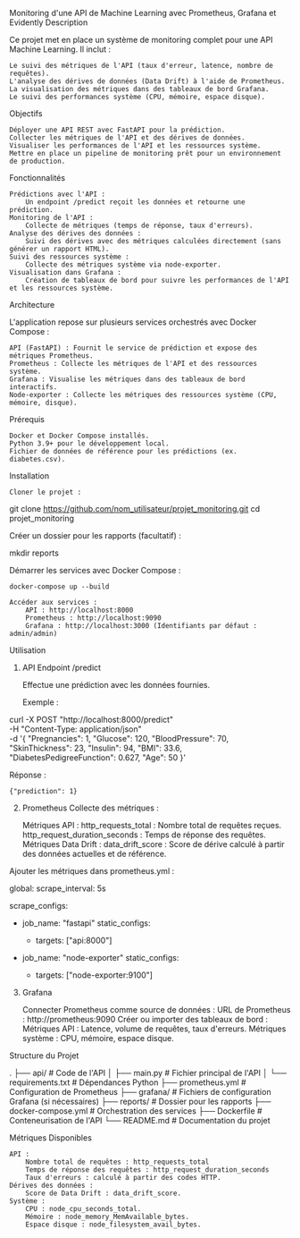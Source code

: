 Monitoring d'une API de Machine Learning avec Prometheus, Grafana et Evidently
Description

Ce projet met en place un système de monitoring complet pour une API Machine Learning. Il inclut :

    Le suivi des métriques de l'API (taux d'erreur, latence, nombre de requêtes).
    L'analyse des dérives de données (Data Drift) à l'aide de Prometheus.
    La visualisation des métriques dans des tableaux de bord Grafana.
    Le suivi des performances système (CPU, mémoire, espace disque).

Objectifs

    Déployer une API REST avec FastAPI pour la prédiction.
    Collecter les métriques de l'API et des dérives de données.
    Visualiser les performances de l'API et les ressources système.
    Mettre en place un pipeline de monitoring prêt pour un environnement de production.

Fonctionnalités

    Prédictions avec l'API :
        Un endpoint /predict reçoit les données et retourne une prédiction.
    Monitoring de l'API :
        Collecte de métriques (temps de réponse, taux d'erreurs).
    Analyse des dérives des données :
        Suivi des dérives avec des métriques calculées directement (sans générer un rapport HTML).
    Suivi des ressources système :
        Collecte des métriques système via node-exporter.
    Visualisation dans Grafana :
        Création de tableaux de bord pour suivre les performances de l'API et les ressources système.

Architecture

L'application repose sur plusieurs services orchestrés avec Docker Compose :

    API (FastAPI) : Fournit le service de prédiction et expose des métriques Prometheus.
    Prometheus : Collecte les métriques de l'API et des ressources système.
    Grafana : Visualise les métriques dans des tableaux de bord interactifs.
    Node-exporter : Collecte les métriques des ressources système (CPU, mémoire, disque).

Prérequis

    Docker et Docker Compose installés.
    Python 3.9+ pour le développement local.
    Fichier de données de référence pour les prédictions (ex. diabetes.csv).

Installation

    Cloner le projet :

git clone https://github.com/nom_utilisateur/projet_monitoring.git
cd projet_monitoring

Créer un dossier pour les rapports (facultatif) :

mkdir reports

Démarrer les services avec Docker Compose :

    docker-compose up --build

    Accéder aux services :
        API : http://localhost:8000
        Prometheus : http://localhost:9090
        Grafana : http://localhost:3000 (Identifiants par défaut : admin/admin)

Utilisation
1. API
Endpoint /predict

    Effectue une prédiction avec les données fournies.

    Exemple :

curl -X POST "http://localhost:8000/predict" \
-H "Content-Type: application/json" \
-d '{
    "Pregnancies": 1,
    "Glucose": 120,
    "BloodPressure": 70,
    "SkinThickness": 23,
    "Insulin": 94,
    "BMI": 33.6,
    "DiabetesPedigreeFunction": 0.627,
    "Age": 50
}'

Réponse :

    {"prediction": 1}

2. Prometheus
Collecte des métriques :

    Métriques API :
        http_requests_total : Nombre total de requêtes reçues.
        http_request_duration_seconds : Temps de réponse des requêtes.
    Métriques Data Drift :
        data_drift_score : Score de dérive calculé à partir des données actuelles et de référence.

Ajouter les métriques dans prometheus.yml :

global:
  scrape_interval: 5s

scrape_configs:
  - job_name: "fastapi"
    static_configs:
      - targets: ["api:8000"]

  - job_name: "node-exporter"
    static_configs:
      - targets: ["node-exporter:9100"]

3. Grafana

    Connecter Prometheus comme source de données :
        URL de Prometheus : http://prometheus:9090
    Créer ou importer des tableaux de bord :
        Métriques API : Latence, volume de requêtes, taux d'erreurs.
        Métriques système : CPU, mémoire, espace disque.

Structure du Projet

.
├── api/                     # Code de l'API
│   ├── main.py              # Fichier principal de l'API
│   └── requirements.txt     # Dépendances Python
├── prometheus.yml           # Configuration de Prometheus
├── grafana/                 # Fichiers de configuration Grafana (si nécessaires)
├── reports/                 # Dossier pour les rapports
├── docker-compose.yml       # Orchestration des services
├── Dockerfile               # Conteneurisation de l'API
└── README.md                # Documentation du projet

Métriques Disponibles

    API :
        Nombre total de requêtes : http_requests_total
        Temps de réponse des requêtes : http_request_duration_seconds
        Taux d'erreurs : calculé à partir des codes HTTP.
    Dérives des données :
        Score de Data Drift : data_drift_score.
    Système :
        CPU : node_cpu_seconds_total.
        Mémoire : node_memory_MemAvailable_bytes.
        Espace disque : node_filesystem_avail_bytes.
